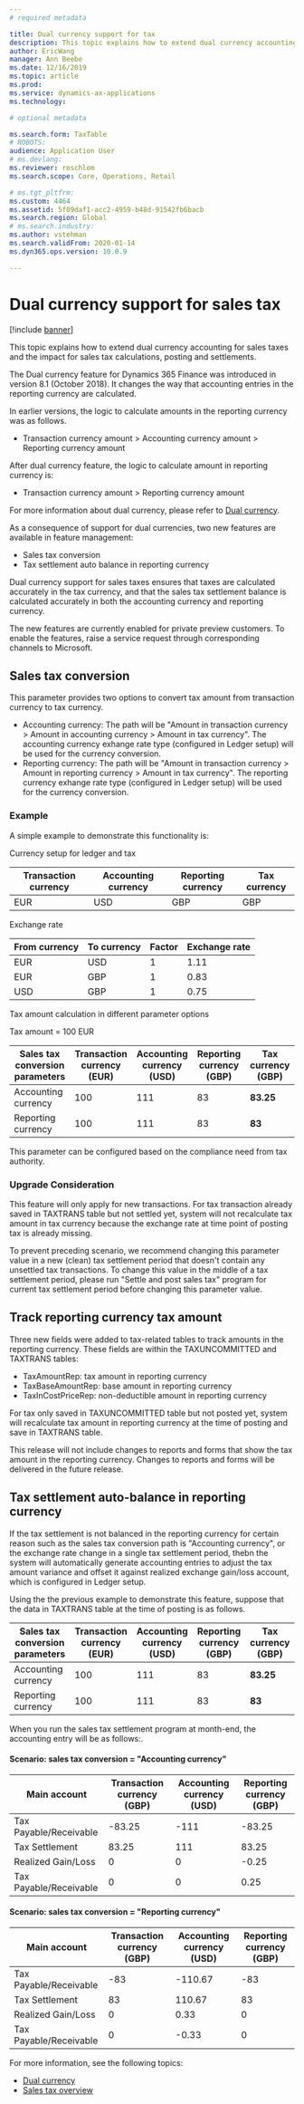 ```yaml
---
# required metadata

title: Dual currency support for tax
description: This topic explains how to extend dual currency accounting feature in tax domain and the impact for tax calculation and posting
author: EricWang
manager: Ann Beebe
ms.date: 12/16/2019
ms.topic: article
ms.prod: 
ms.service: dynamics-ax-applications
ms.technology: 

# optional metadata

ms.search.form: TaxTable
# ROBOTS: 
audience: Application User
# ms.devlang: 
ms.reviewer: roschlom
ms.search.scope: Core, Operations, Retail

# ms.tgt_pltfrm: 
ms.custom: 4464
ms.assetid: 5f89daf1-acc2-4959-b48d-91542fb6bacb
ms.search.region: Global
# ms.search.industry: 
ms.author: vstehman
ms.search.validFrom: 2020-01-14
ms.dyn365.ops.version: 10.0.9

---
```


# Dual currency support for sales tax
[!include [banner](../includes/banner.md)]

This topic explains how to extend dual currency accounting for sales taxes and the impact for sales tax calculations, posting and settlements.

The Dual currency feature for Dynamics 365 Finance was introduced in version 8.1 (October 2018). It changes the way that accounting entries in the reporting currency are calculated.

In earlier versions, the logic to calculate amounts in the reporting currency was as follows.

- Transaction currency amount > Accounting currency amount > Reporting currency amount

After dual currency feature, the logic to calculate amount in reporting currency is:

- Transaction currency amount > Reporting currency amount

For more information about dual currency, please refer to [Dual currency](dual-currency.md).

As a consequence of support for dual currencies, two new features are available in feature management: 

- Sales tax conversion
- Tax settlement auto balance in reporting currency

Dual currency support for sales taxes ensures that taxes are calculated accurately in the tax currency, and that the sales tax settlement balance is calculated accurately in both the accounting currency and reporting currency. 

The new features are currently enabled for private preview customers. To enable the features, raise a service request through corresponding channels to Microsoft.

## Sales tax conversion

This parameter provides two options to convert tax amount from transaction currency to tax currency. 

- Accounting currency: The path will be "Amount in transaction currency > Amount in accounting currency > Amount in tax currency". The accounting currency exhange rate type (configured in Ledger setup) will be used for the currency conversion.
- Reporting currency: The path will be "Amount in transaction currency > Amount in reporting currency > Amount in tax currency". The reporting currency exhange rate type (configured in Ledger setup) will be used for the currency conversion.

### Example

A simple example to demonstrate this functionality is:

Currency setup for ledger and tax

| Transaction currency | Accounting currency | Reporting currency | Tax currency |
| -------------------- | ------------------- | ------------------ | ------------ |
| EUR                  | USD                 | GBP                | GBP          |

Exchange rate

| From currency | To currency | Factor | Exchange rate |
| ------------- | ----------- | ------ | ------------- |
| EUR           | USD         | 1      | 1.11          |
| EUR           | GBP         | 1      | 0.83          |
| USD           | GBP         | 1      | 0.75          |

Tax amount calculation in different parameter options

Tax amount = 100 EUR

| Sales tax conversion parameters | Transaction currency (EUR) | Accounting currency (USD) | Reporting currency (GBP) | Tax currency (GBP) |
| ------------------------------- | -------------------------- | ------------------------- | ------------------------ | ------------------ |
| Accounting currency             | 100                        | 111                       | 83                       | **83.25**          |
| Reporting currency              | 100                        | 111                       | 83                       | **83**             |

This parameter can be configured based on the compliance need from tax authority.


### Upgrade Consideration

This feature will only apply for new transactions. For tax transaction already saved in TAXTRANS table but not settled yet, system will not recalculate tax amount in tax currency because the exchange rate at time point of posting tax is already missing.

To prevent preceding scenario, we recommend changing this parameter value in a new (clean) tax settlement period that doesn't contain any unsettled tax transactions. To change this value in the middle of a tax settlement period, please run "Settle and post sales tax" program for current tax settlement period before changing this parameter value.


## Track reporting currency tax amount

Three new fields were added to tax-related tables to track amounts in the reporting currency. These fields are within the TAXUNCOMMITTED and TAXTRANS tables:

- TaxAmountRep: tax amount in reporting currency
- TaxBaseAmountRep: base amount in reporting currency
- TaxInCostPriceRep: non-deductible amount in reporting currency

For tax only saved in TAXUNCOMMITTED table but not posted yet, system will recalculate tax amount in reporting currency at the time of posting and save in TAXTRANS table.

This release will not include changes to reports and forms that show the tax amount in the reporting currency. Changes to reports and forms will be delivered in the future release.



## Tax settlement auto-balance in reporting currency

If the tax settlement is not balanced in the reporting currency for certain reason such as the sales tax conversion path is "Accounting currency", or the exchange rate change in a single tax settlement period, thebn the system will automatically generate accounting entries to adjust the tax amount variance and offset it against realized exchange gain/loss account, which is configured in Ledger setup.

Using the the previous example to demonstrate this feature, suppose that the data in TAXTRANS table at the time of posting is as follows.

| Sales tax conversion parameters | Transaction currency (EUR) | Accounting currency (USD) | Reporting currency (GBP) | Tax currency (GBP) |
| ------------------------------- | -------------------------- | ------------------------- | ------------------------ | ------------------ |
| Accounting currency             | 100                        | 111                       | 83                       | **83.25**          |
| Reporting currency              | 100                        | 111                       | 83                       | **83**             |

When you run the sales tax settlement program at month-end, the accounting entry will be as follows:.
#### Scenario: sales tax conversion = "Accounting currency"

| Main account           | Transaction currency (GBP) | Accounting currency (USD) | Reporting currency (GBP) |
| ---------------------- | -------------------------- | ------------------------- | ------------------------ |
| Tax Payable/Receivable | -83.25                     | -111                      | -83.25                   |
| Tax Settlement         | 83.25                      | 111                       | 83.25                    |
| Realized Gain/Loss     | 0                          | 0                         | -0.25                    |
| Tax Payable/Receivable | 0                          | 0                         | 0.25                     |

#### Scenario: sales tax conversion = "Reporting currency"


| Main account           | Transaction currency (GBP) | Accounting currency (USD) | Reporting currency (GBP) |
| ---------------------- | -------------------------- | ------------------------- | ------------------------ |
| Tax Payable/Receivable | -83                        | -110.67                   | -83                      |
| Tax Settlement         | 83                         | 110.67                    | 83                       |
| Realized Gain/Loss     | 0                          | 0.33                      | 0                        |
| Tax Payable/Receivable | 0                          | -0.33                     | 0                        |



For more information, see the following topics:

- [Dual currency](dual-currency.md)
- [Sales tax overview](indirect-taxes-overview.md)

